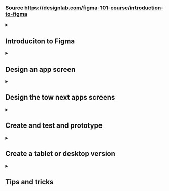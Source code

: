 ### Source https://designlab.com/figma-101-course/introduction-to-figma

<details>
  <summary><h2>Introduciton to Figma</h2></summary>
  
</details>

<details>
  <summary><h2>Design an app screen</h2></summary>
  
</details>

<details>
  <summary><h2>Design the tow next apps screens</h2></summary>
  
</details>

<details>
  <summary><h2>Create and test and prototype</h2></summary>
  
</details>

<details>
  <summary><h2>Create a tablet or desktop version</h2></summary>
  
</details>

<details>
  <summary><h2>Tips and tricks</h2></summary>
  
</details>
